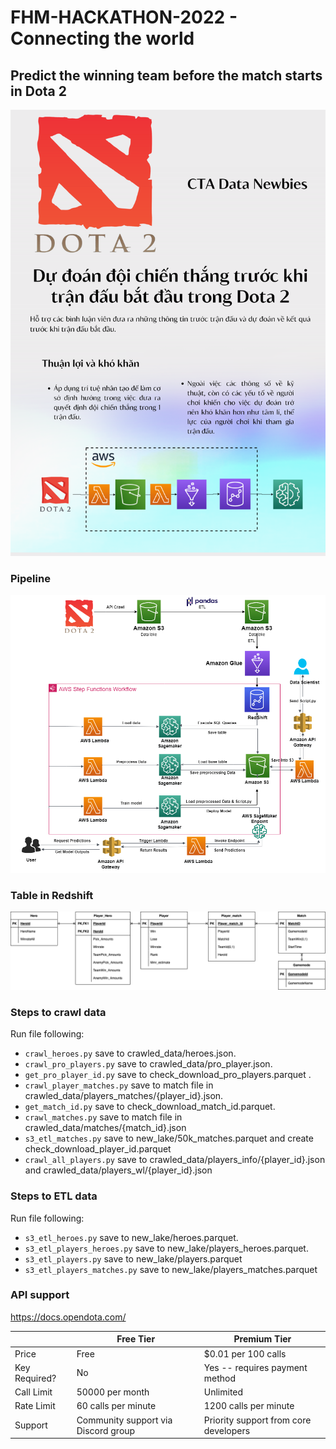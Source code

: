 # FHM-HACKATHON-2022 - Connecting the world
## Predict the winning team before the match starts in Dota 2
<p align="center">
  <img src="images/Poster.png" width="650" title="hover text">
</p>

### Pipeline
![pipeline](images/hackathon_pipeline.png)
### Table in Redshift
![database](images/Dota2_Design_Warehouse.png)

### Steps to crawl data

Run file following:
- `crawl_heroes.py` save to crawled_data/heroes.json.
- `crawl_pro_players.py` save to crawled_data/pro_player.json.
- `get_pro_player_id.py` save to check_download_pro_players.parquet .
- `crawl_player_matches.py` save to match file in crawled_data/players_matches/{player_id}.json.
- `get_match_id.py` save to check_download_match_id.parquet.
- `crawl_matches.py` save to match file in crawled_data/matches/{match_id}.json 
- `s3_etl_matches.py` save to new_lake/50k_matches.parquet and create check_download_player_id.parquet
- `crawl_all_players.py` save to crawled_data/players_info/{player_id}.json and crawled_data/players_wl/{player_id}.json


### Steps to ETL data

Run file following:
- `s3_etl_heroes.py` save to new_lake/heroes.parquet.
- `s3_etl_players_heroes.py` save to new_lake/players_heroes.parquet.
- `s3_etl_players.py` save to new_lake/players.parquet
- `s3_etl_players_matches.py` save to new_lake/players_matches.parquet




### API support 
https://docs.opendota.com/

|               | Free Tier                           | Premium Tier                          |
|---------------|-------------------------------------|---------------------------------------|
| Price         | Free                                | $0.01 per 100 calls                   |
| Key Required? | No                                  | Yes -- requires payment method        |
| Call Limit    | 50000 per month                     | Unlimited                             |
| Rate Limit    | 60 calls per minute                 | 1200 calls per minute                 |
| Support       | Community support via Discord group | Priority support from core developers |